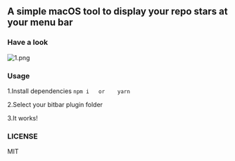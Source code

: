 ## A simple macOS tool to display your repo stars at your menu bar

### Have a look
![1.png](https://dn-cnode.qbox.me/FlOcLOQFkuBZk1e4gJYZAEFsD8lK)

### Usage
1.Install dependencies
`npm i   or    yarn`

2.Select your bitbar plugin folder

3.It works!

### LICENSE 
MIT
